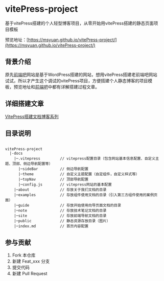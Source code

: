 # vitePress-project
基于vitePress搭建的个人轻型博客项目，从零开始用vitePress搭建的静态页面项目模板

预览地址：[https://msyuan.github.io/vitePress-project/](https://msyuan.github.io/vitePress-project/)

## 背景介绍

原先[前端吧](http://www.qianduan8.com)网站是基于WordPress搭建的网站，想用vitePress搭建老前端吧网站试试，所以才产生这个调试的vitePress项目，方便搭建个人静态博客的项目模板，预览地址和[前端吧](http://www.qianduan8.com)中都有详解搭建过程文章。

## 详细搭建文章

[VitePress搭建文档博客系列](https://juejin.cn/column/7288992783581396992)



## 目录说明

```shell

vitePress-project
  |-docs
    |─.vitepress         // vitepress配置目录（包含网站基本信息配置、自定义主题、顶部、侧边导航配置等）
      |─sideBar          // 侧边导航配置
      |─theme            // 自定义主题配置（自定组件，自定义样式等）
      |─topNav           // 顶部导航配置
      |─config.js        // vitepress网站的基本配置
    |─about              // 存放关于我们文档的目录
    |─examples           // 存放组件使用文档的目录（引入第三方组件使用的案例页面）
    |─guide              // 存放开始使用向导页面文档的目录
    |─note               // 存放技术笔记文档的目录
    |─site               // 存放前端导航文档的目录
    |─public             // 静态资源存放目录（图片）
    |─index.md           // 首页内容配置
```

## 参与贡献

1.  Fork 本仓库
2.  新建 Feat_xxx 分支
3.  提交代码
4.  新建 Pull Request


